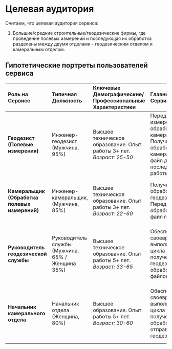# Целевая аудитория

Считаем, что целевая аудитория сервиса:

1. Большие/средние строительные/геодезические фирмы, где проведение полевых измерений и последующая их обработка
   разделены между двумя отделами - геодезическим отделом и камеральным отделом.
   
## Гипотетические портреты пользователей сервиса
| Роль на Сервисе                               | Типичная Должность                                       | Ключевые Демографические/Профессиональные Характеристики                   | Главные Цели в Сервисе                                                                                               | Критичные Требования к Сервису                                                                     |
|:----------------------------------------------|:---------------------------------------------------------|:---------------------------------------------------------------------------|:---------------------------------------------------------------------------------------------------------------------|:---------------------------------------------------------------------------------------------------|
| **Геодезист (Полевые измерения)**             | Инженер-геодезист (Мужчина, 95%) <br>                    | Высшее техническое образование. Опыт работы 3+ лет. *Возраст: 25-50*<br/>  | Передать файл измерений в обработку камеральщикам. Получить обработанный камеральщиками файл для последующей работы. | Оперативные отправка/получение файлов, оповещение в реальном времени.                              |
| **Камеральщик (Обработка полевых измерений)** | Инженер-камеральщик, <br/> (Мужчина, 85%) <br>           | Высшее техническое образование. Опыт работы 3+ лет. *Возраст: 22-60* <br/> | Получить и обработать файл геодезистов. Передать обработанный файл геодезисту.                                       | Оперативные оповещение, получение/отправка файлов в реальном времени.                              |
| **Руководитель геодезической службы**         | Руководитель службы (Мужчина, 65% / Женщина 35%) <br>    | Высшее техническое образование. Опыт работы 5+ лет. *Возраст: 33-65* <br/> | Обеспечить своевременное выполнение цикла отправки и получения геодезистами обработанных файлов.                     | Контроль за оперативностью оповещения, отправки, обработки, получения файлов в реальном времени.   |
| **Начальник камерального отдела**             | Начальник отдела (Женщина, 80%) <br>                     | Высшее  образование. Опыт работы 5+ лет. *Возраст: 30-60* <br/>            | Обеспечить своевременное выполнение цикла получения/обработки/отправки файлов геодезистов.                           | Контроль за оперативностью оповещения, получения, обработки, отправки файлов в реальном времени.   |
 
